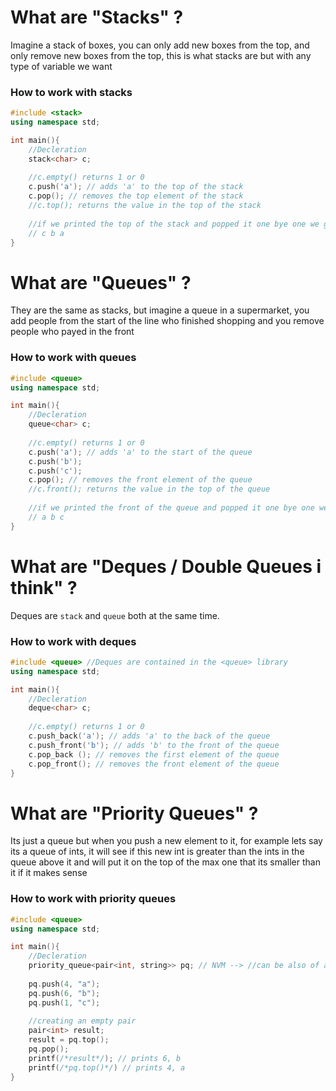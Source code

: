 # What are "Stacks" ?
Imagine a stack of boxes, you can only add new boxes from the top, and only remove new boxes from the top, this is what stacks are but with any type of variable we want

### How to work with stacks
```c++
#include <stack>
using namespace std;

int main(){
	//Decleration
	stack<char> c;
	
	//c.empty() returns 1 or 0
	c.push('a'); // adds 'a' to the top of the stack
	c.pop(); // removes the top element of the stack
	//c.top(); returns the value in the top of the stack
	
	//if we printed the top of the stack and popped it one bye one we get
	// c b a
}
```

# What are "Queues" ?
They are the same as stacks, but imagine a queue in a supermarket, you add people from the start of the line who finished shopping and you remove people who payed in the front

### How to work with queues
```c++
#include <queue>
using namespace std;

int main(){
	//Decleration
	queue<char> c;
	
	//c.empty() returns 1 or 0
	c.push('a'); // adds 'a' to the start of the queue
	c.push('b');
	c.push('c');
	c.pop(); // removes the front element of the queue
	//c.front(); returns the value in the top of the queue
	
	//if we printed the front of the queue and popped it one bye one we get
	// a b c
}
```

# What are "Deques / Double Queues i think" ?
Deques are `stack` and `queue` both at the same time.

### How to work with deques
```c++
#include <queue> //Deques are contained in the <queue> library
using namespace std;

int main(){
	//Decleration
	deque<char> c;
	
	//c.empty() returns 1 or 0
	c.push_back('a'); // adds 'a' to the back of the queue
	c.push_front('b'); // adds 'b' to the front of the queue
	c.pop_back (); // removes the first element of the queue 
	c.pop_front(); // removes the front element of the queue
}
```

# What are "Priority Queues" ?
Its just a queue but when you push a new element to it, for example lets say its a queue of ints, it will see if this new int is greater than the ints in the queue above it and will put it on the top of the max one that its smaller than it if it makes sense

### How to work with priority queues
```c++
#include <queue>
using namespace std;

int main(){
	//Decleration
	priority_queue<pair<int, string>> pq; // NVM --> //can be also of a single type, pq works with pairs just like the sorting function
	
	pq.push(4, "a");
	pq.push(6, "b");
	pq.push(1, "c");
	
	//creating an empty pair
	pair<int> result;
	result = pq.top();
	pq.pop();
	printf(/*result*/); // prints 6, b
	printf(/*pq.top()*/) // prints 4, a
}